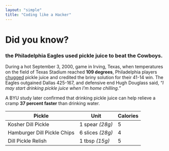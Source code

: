 ```yaml
---
layout: "simple"
title: "Coding like a Hacker"
---
```


# Did you know? #

### the Philadelphia Eagles used pickle juice to beat the Cowboys. ###

During a hot September 3, 2000, game in Irving, Texas, when temperatures on the field of Texas Stadium reached **109 degrees**, Philadelphia players [chugged]() pickle juice and credited the briny solution for their 41-14 win. The Eagles outgained Dallas 425-167, and defensive end Hugh Douglass said, *“I may start drinking pickle juice when I’m home chilling.”*

A BYU study later confirmed that drinking pickle juice can help relieve a cramp **37 percent faster** than drinking water.


| Pickle | Unit | Calories |
| -- |--| --|
| Kosher Dill Pickle    | 1 spear *(28g)* | 5 |
| Hamburger Dill Pickle Chips      | 6 slices *(28g)*     |   4 |
| Dill Pickle Relish | 1 tbsp *(15g)*     |    5|
